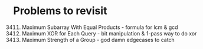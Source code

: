 # Problems to revisit
3411. Maximum Subarray With Equal Products - formula for lcm & gcd
1829. Maximum XOR for Each Query - bit manipulation & 1-pass way to do xor
2708. Maximum Strength of a Group - god damn edgecases to catch